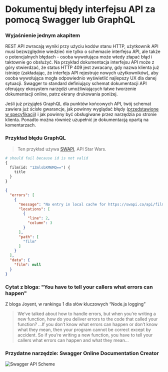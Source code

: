 # Dokumentuj błędy interfejsu API za pomocą Swagger lub GraphQL

### Wyjaśnienie jednym akapitem

REST API zwracają wyniki przy użyciu kodów stanu HTTP, użytkownik API musi bezwzględnie wiedzieć nie tylko o schemacie interfejsu API, ale także o potencjalnych błędach - osoba wywołująca może wtedy złapać błąd i taktownie go obsłużyć. Na przykład dokumentacja interfejsu API może z góry stwierdzać, że status HTTP 409 jest zwracany, gdy nazwa klienta już istnieje (zakładając, że interfejs API rejestruje nowych użytkowników), aby osoba wywołująca mogła odpowiednio wyświetlić najlepszy UX dla danej sytuacji. Swagger to standard definiujący schemat dokumentacji API oferujący ekosystem narzędzi umożliwiających łatwe tworzenie dokumentacji online, patrz ekrany drukowania poniżej.

Jeśli już przyjąłeś GraphQL dla punktów końcowych API, twój schemat zawiera już ścisłe gwarancje, jak powinny wyglądać błędy ([przedstawione w specyfikacji](https://facebook.github.io/graphql/June2018/#sec-Errors)) i jak powinny być obsługiwane przez narzędzia po stronie klienta. Ponadto można również uzupełnić je dokumentacją opartą na komentarzach.

### Przykład błędu GraphQL

> Ten przykład używa [SWAPI](https://graphql.org/swapi-graphql), API Star Wars.

```graphql
# should fail because id is not valid
{
  film(id: "1ZmlsbXM6MQ==") {
    title
  }
}
```

```json
{
  "errors": [
    {
      "message": "No entry in local cache for https://swapi.co/api/films/.../",
      "locations": [
        {
          "line": 2,
          "column": 3
        }
      ],
      "path": [
        "film"
      ]
    }
  ],
  "data": {
    "film": null
  }
}
```

### Cytat z bloga: "You have to tell your callers what errors can happen"

Z bloga Joyent, w rankingu 1 dla słów kluczowych “Node.js logging”

 > We’ve talked about how to handle errors, but when you’re writing a new function, how do you deliver errors to the code that called your function? …If you don’t know what errors can happen or don’t know what they mean, then your program cannot be correct except by accident. So if you’re writing a new function, you have to tell your callers what errors can happen and what they mean…

### Przydatne narzędzie: Swagger Online Documentation Creator

![Swagger API Scheme](https://github.com/i0natan/nodebestpractices/blob/master/assets/images/swaggerDoc.png "API error handling")
